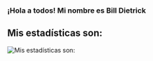### ¡Hola a todos! Mi nombre es Bill Dietrick

## Mis estadísticas son:

![Mis estadísticas son:](https://github-readme-stats.vercel.app/api?username=DevCodeDark&show_icons=true&theme=dark)
